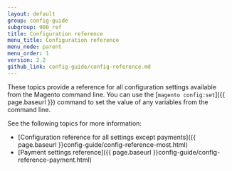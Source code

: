```yaml
---
layout: default
group: config-guide 
subgroup: 900_ref
title: Configuration reference
menu_title: Configuration reference
menu_node: parent
menu_order: 1
version: 2.2
github_link: config-guide/config-reference.md
---
```


These topics provide a reference for all configuration settings available from the Magento command line. You can use the [`magento config:set`]({{ page.baseurl }}) command to set the value of any variables from the command line.

See the following topics for more information:

*	[Configuration reference for all settings except payments]({{ page.baseurl }}config-guide/config-reference-most.html)
*	[Payment settings reference]({{ page.baseurl }}config-guide/config-reference-payment.html)